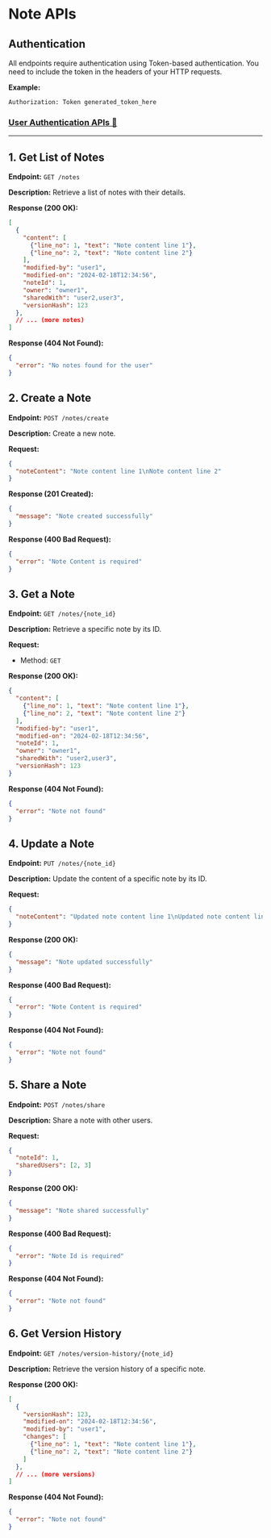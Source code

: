 # Note APIs 

## Authentication
All endpoints require authentication using Token-based authentication. You need to include the token in the headers of your HTTP requests.

**Example:**

```http
Authorization: Token generated_token_here
```
### [User Authentication APIs 🔗 ](https://github.com/mandharet/notes-crud/tree/DEVELOPMENT/apps/authapp#user-authentication-apis)

------------

## 1. Get List of Notes

**Endpoint:** `GET /notes`

**Description:** Retrieve a list of notes with their details.

**Response (200 OK):**
```json
[
  {
    "content": [
      {"line_no": 1, "text": "Note content line 1"},
      {"line_no": 2, "text": "Note content line 2"}
    ],
    "modified-by": "user1",
    "modified-on": "2024-02-18T12:34:56",
    "noteId": 1,
    "owner": "owner1",
    "sharedWith": "user2,user3",
    "versionHash": 123
  },
  // ... (more notes)
]
```

**Response (404 Not Found):**
```json
{
  "error": "No notes found for the user"
}
```

## 2. Create a Note

**Endpoint:** `POST /notes/create`

**Description:** Create a new note.

**Request:**
```json
{
  "noteContent": "Note content line 1\nNote content line 2"
}
```

**Response (201 Created):**
```json
{
  "message": "Note created successfully"
}
```

**Response (400 Bad Request):**
```json
{
  "error": "Note Content is required"
}
```

## 3. Get a Note

**Endpoint:** `GET /notes/{note_id}`

**Description:** Retrieve a specific note by its ID.

**Request:**
- Method: `GET`

**Response (200 OK):**
```json
{
  "content": [
    {"line_no": 1, "text": "Note content line 1"},
    {"line_no": 2, "text": "Note content line 2"}
  ],
  "modified-by": "user1",
  "modified-on": "2024-02-18T12:34:56",
  "noteId": 1,
  "owner": "owner1",
  "sharedWith": "user2,user3",
  "versionHash": 123
}
```

**Response (404 Not Found):**
```json
{
  "error": "Note not found"
}
```

## 4. Update a Note

**Endpoint:** `PUT /notes/{note_id}`

**Description:** Update the content of a specific note by its ID.

**Request:**
```json
{
  "noteContent": "Updated note content line 1\nUpdated note content line 2"
}
```

**Response (200 OK):**
```json
{
  "message": "Note updated successfully"
}
```

**Response (400 Bad Request):**
```json
{
  "error": "Note Content is required"
}
```

**Response (404 Not Found):**
```json
{
  "error": "Note not found"
}
```

## 5. Share a Note

**Endpoint:** `POST /notes/share`

**Description:** Share a note with other users.

**Request:**
```json
{
  "noteId": 1,
  "sharedUsers": [2, 3]
}
```

**Response (200 OK):**
```json
{
  "message": "Note shared successfully"
}
```

**Response (400 Bad Request):**
```json
{
  "error": "Note Id is required"
}
```

**Response (404 Not Found):**
```json
{
  "error": "Note not found"
}
```

## 6. Get Version History

**Endpoint:** `GET /notes/version-history/{note_id}`

**Description:** Retrieve the version history of a specific note.

**Response (200 OK):**
```json
[
  {
    "versionHash": 123,
    "modified-on": "2024-02-18T12:34:56",
    "modified-by": "user1",
    "changes": [
      {"line_no": 1, "text": "Note content line 1"},
      {"line_no": 2, "text": "Note content line 2"}
    ]
  },
  // ... (more versions)
]
```

**Response (404 Not Found):**
```json
{
  "error": "Note not found"
}
```
